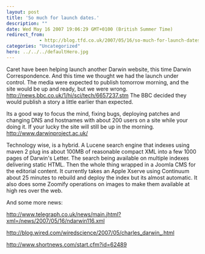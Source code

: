 ```yaml
---
layout: post
title: 'So much for launch dates.'
description: ""
date: Wed May 16 2007 19:06:29 GMT+0100 (British Summer Time)
redirect_from: 
            - http://blog.tfd.co.uk/2007/05/16/so-much-for-launch-dates/
categories: "Uncategorized"
hero: ../../../defaultHero.jpg
---
```

Caret have been helping launch another Darwin website, this time Darwin Correspondence. And this time we thought we had the launch under control. The media were expected to publish tomorrow morning, and the site would be up and ready, but we were wrong. <http://news.bbc.co.uk/1/hi/sci/tech/6657237.stm> The BBC decided they would publish a story a little earlier than expected.

Its a good way to focus the mind, fixing bugs, deploying patches and changing DNS and hostnames with about 200 users on a site while your doing it. If your lucky the site will still be up in the morning. <http://www.darwinproject.ac.uk/>

Technology wise, is a hybrid. A Lucene search engine that indexes using maven 2 plug ins about 100MB of reasonable compact XML into a few 1000 pages of Darwin's Letter. The search being available on multiple indexes delivering static HTML. Then the whole thing wrapped in a Joomla CMS for the editorial content. It currently takes an Apple Xserve using Continuum about 25 minutes to rebuild and deploy the index but its almost automatic. It also does some Zoomify operations on images to make them available at high res over the web.

And some more news:

<http://www.telegraph.co.uk/news/main.jhtml?xml=/news/2007/05/16/ndarwin116.xml>

<http://blog.wired.com/wiredscience/2007/05/charles_darwin_.html>

<http://www.shortnews.com/start.cfm?id=62489>
